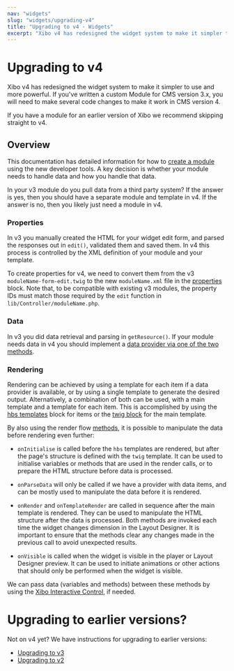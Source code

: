 ```yaml
---
nav: "widgets"
slug: "widgets/upgrading-v4"
title: "Upgrading to v4 - Widgets"
excerpt: "Xibo v4 has redesigned the widget system to make it simpler to use and more powerful. If you've written a custom Module for CMS version 3.x, you will need to make several code changes to make it work in CMS version 4."
---
```


# Upgrading to v4

Xibo v4 has redesigned the widget system to make it simpler to use and more powerful. If you've written a custom Module for CMS version 3.x, you will need to make several code changes to make it work in CMS version 4.

If you have a module for an earlier version of Xibo we recommend skipping straight to v4.

## Overview

This documentation has detailed information for how to [create a module](creating-a-module.md) using the new developer tools. A key decision is whether your module needs to handle data and how you handle that data.

In your v3 module do you pull data from a third party system? If the answer is yes, then you should have a separate module and template in v4. If the answer is no, then you likely just need a module in v4.

### Properties

In v3 you manually created the HTML for your widget edit form, and parsed the responses out in `edit()`, validated them and saved them. In v4 this process is controlled by the XML definition of your module and your template.

To create properties for v4, we need to convert them from the v3 `moduleName-form-edit.twig` to the new `moduleName.xml` file in the [properties](xml-definition.md#content-3-property) block. Note that, to be compatible with existing v3 modules, the property IDs must match those required by the `edit` function in `lib/Controller/moduleName.php`.

### Data

In v3 you did data retrieval and parsing in `getResource()`. If your module needs data in v4 you should implement a [data provider via one of the two methods](data-providers).

### Rendering

Rendering can be achieved by using a template for each item if a data provider is available, or by using a single template to generate the desired output. Alternatively, a combination of both can be used, with a main template and a template for each item. This is accomplished by using the [hbs templates](creating-a-module.md#content-42-handlebars-hbs) block for items or the [twig block](creating-a-module.md#content-41-twig) for the main template.

By also using the render flow [methods](creating-a-module.md#content-methods), it is possible to manipulate the data before rendering even further:

- `onInitialise` is called before the `hbs` templates are rendered, but after the page's structure is defined with the `twig` template. It can be used to initialise variables or methods that are used in the render calls, or to prepare the HTML structure before data is processed.

- `onParseData` will only be called if we have a provider with data items, and can be mostly used to manipulate the data before it is rendered.

- `onRender` and `onTemplateRender` are called in sequence after the main template is rendered. They can be used to manipulate the HTML structure after the data is processed. Both methods are invoked each time the widget changes dimension in the Layout Designer. It is important to ensure that the methods clear any changes made in the previous call to avoid unexpected results.

- `onVisible` is called when the widget is visible in the player or Layout Designer preview. It can be used to initiate animations or other actions that should only be performed when the widget is visible.

We can pass data (variables and methods) between these methods by using the [Xibo Interactive Control](creating-a-module.md#content-using-the-xibo-interactive-control), if needed.


# Upgrading to earlier versions?
Not on v4 yet? We have instructions for upgrading to earlier versions:

 - [Upgrading to v3](upgrading-v3)
 - [Upgrading to v2](upgrading-v2)